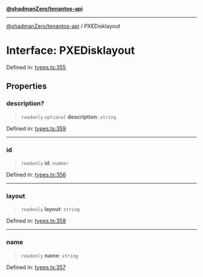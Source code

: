 [**@shadmanZero/tenantos-api**](../README.md)

***

[@shadmanZero/tenantos-api](../globals.md) / PXEDisklayout

# Interface: PXEDisklayout

Defined in: [types.ts:355](https://github.com/shadmanZero/tenantos-api/blob/a3061c31c45f4aa1cfaa0e889df3cea522a254ad/src/types.ts#L355)

## Properties

### description?

> `readonly` `optional` **description**: `string`

Defined in: [types.ts:359](https://github.com/shadmanZero/tenantos-api/blob/a3061c31c45f4aa1cfaa0e889df3cea522a254ad/src/types.ts#L359)

***

### id

> `readonly` **id**: `number`

Defined in: [types.ts:356](https://github.com/shadmanZero/tenantos-api/blob/a3061c31c45f4aa1cfaa0e889df3cea522a254ad/src/types.ts#L356)

***

### layout

> `readonly` **layout**: `string`

Defined in: [types.ts:358](https://github.com/shadmanZero/tenantos-api/blob/a3061c31c45f4aa1cfaa0e889df3cea522a254ad/src/types.ts#L358)

***

### name

> `readonly` **name**: `string`

Defined in: [types.ts:357](https://github.com/shadmanZero/tenantos-api/blob/a3061c31c45f4aa1cfaa0e889df3cea522a254ad/src/types.ts#L357)
